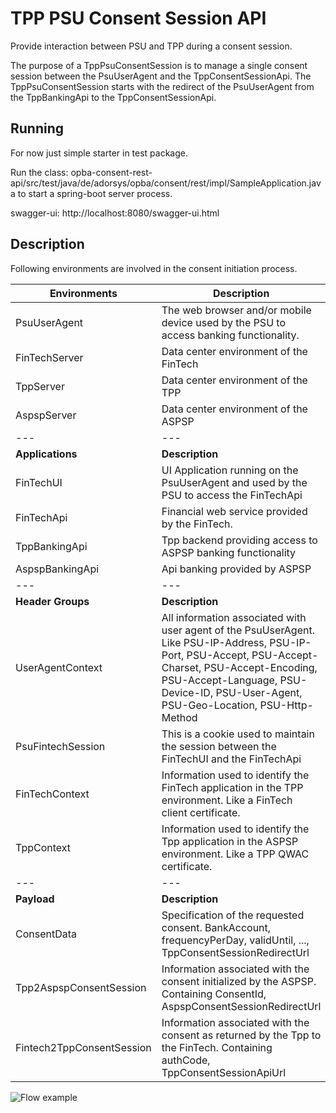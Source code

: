 # TPP PSU Consent Session API

Provide interaction between PSU and TPP during a consent session.

The purpose of a TppPsuConsentSession is to manage a single consent session between the PsuUserAgent and the TppConsentSessionApi. The TppPsuConsentSession starts with the redirect of the PsuUserAgent from the TppBankingApi to the TppConsentSessionApi.

## Running

For now just simple starter in test package.

Run the class: opba-consent-rest-api/src/test/java/de/adorsys/opba/consent/rest/impl/SampleApplication.java to start a spring-boot server process.

swagger-ui: http://localhost:8080/swagger-ui.html

## Description

Following environments are involved in the consent initiation process.

| Environments | Description  |
|---|---|
| PsuUserAgent | The web browser and/or mobile device used by the PSU to access banking functionality.  |
| FinTechServer | Data center environment of the FinTech |
| TppServer | Data center environment of the TPP |
| AspspServer | Data center environment of the ASPSP |
|---|---|
| __Applications__ | __Description__  |
| FinTechUI | UI Application running on the PsuUserAgent and used by the PSU to access the FinTechApi |
| FinTechApi | Financial web service provided by the FinTech. |
| TppBankingApi | Tpp backend providing access to ASPSP banking functionality|
| AspspBankingApi | Api banking provided by ASPSP  |
|---|---|
| __Header Groups__ | __Description__  |
| UserAgentContext | All information associated with user agent of the PsuUserAgent. Like PSU-IP-Address, PSU-IP-Port, PSU-Accept, PSU-Accept-Charset, PSU-Accept-Encoding, PSU-Accept-Language, PSU-Device-ID, PSU-User-Agent, PSU-Geo-Location, PSU-Http-Method |
| PsuFintechSession | This is a cookie used to maintain the session between the FinTechUI and the FinTechApi |
| FinTechContext | Information used to identify the FinTech application in the TPP environment. Like a FinTech client certificate. |
| TppContext | Information used to identify the Tpp application in the ASPSP environment. Like a TPP QWAC certificate. |
|---|---|
| __Payload__ | __Description__  |
| ConsentData | Specification of the requested consent. BankAccount, frequencyPerDay, validUntil, ..., TppConsentSessionRedirectUrl |
| Tpp2AspspConsentSession | Information associated with the consent initialized by the ASPSP. Containing ConsentId, AspspConsentSessionRedirectUrl |
| Fintech2TppConsentSession | Information associated with the consent as returned by the Tpp to the FinTech. Containing authCode, TppConsentSessionApiUrl |


![Flow example](http://www.plantuml.com/plantuml/proxy?src=https://raw.githubusercontent.com/adorsys/open-banking-gateway/feature/OBG-194-wiring-xs2a-protocol-contd/opba-consent-rest-api/flow.puml&fmt=svg&vvv=1&sanitize=true)
